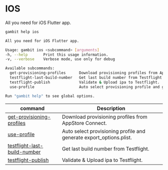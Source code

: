 # IOS

All you need for iOS Flutter app.

```bash
gambit help ios
```

```bash
All you need for iOS Flutter app.

Usage: gambit ios <subcommand> [arguments]
-h, --help       Print this usage information.
-v, --verbose    Verbose mode, use only for debug

Available subcommands:
  get-provisioning-profiles      Download provisioning profiles from AppStore Connect.
  testflight-last-build-number   Get last build number from Testflight.
  testflight-publish             Validate & Upload ipa to Testflight.
  use-profile                    Auto select provisioning profile and generate export_options.plist.

Run "gambit help" to see global options.
```

| command | Description |
|---|---|
| [get-provisioning-profiles](get-provisioning-profiles.md) | Download provisioning profiles from AppStore Connect.|
| [use-profile](use-profile.md)| Auto select provisioning profile and generate export_options.plist. |
| [testflight-last-build-number](testflight-last-build-number.md) | Get last build number from Testflight.|
| [testflight-publish](testflight-publish.md) | Validate & Upload ipa to Testflight.|